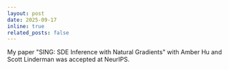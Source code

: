 ```yaml
---
layout: post
date: 2025-09-17
inline: true
related_posts: false
---
```

My paper "SING: SDE  Inference with Natural Gradients" with Amber Hu and Scott Linderman was accepted at NeurIPS.